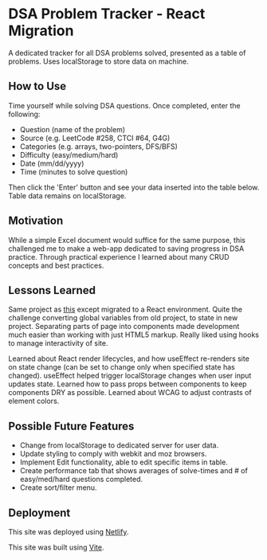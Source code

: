 # DSA Problem Tracker - React Migration

A dedicated tracker for all DSA problems solved, presented as a table of problems. Uses localStorage to store data on machine.

## How to Use

Time yourself while solving DSA questions. Once completed, enter the following:

- Question (name of the problem)
- Source (e.g. LeetCode #258, CTCI #64, G4G)
- Categories (e.g. arrays, two-pointers, DFS/BFS)
- Difficulty (easy/medium/hard)
- Date (mm/dd/yyyy)
- Time (minutes to solve question)

Then click the 'Enter' button and see your data inserted into the table below. Table data remains on localStorage.

## Motivation

While a simple Excel document would suffice for the same purpose, this challenged me to make a web-app dedicated to saving progress in DSA practice. Through practical experience I learned about many CRUD concepts and best practices.

## Lessons Learned

Same project as [this](https://github.com/KhaledAjaj2026/DSA-problem-tracker) except migrated to a React environment. Quite the challenge converting global variables from old project, to state in new project. Separating parts of page into components made development much easier than working with just HTML5 markup. Really liked using hooks to manage interactivity of site.

Learned about React render lifecycles, and how useEffect re-renders site on state change (can be set to change only when specified state has changed). useEffect helped trigger localStorage changes when user input updates state. Learned how to pass props between components to keep components DRY as possible. Learned about WCAG to adjust contrasts of element colors.

## Possible Future Features

- Change from localStorage to dedicated server for user data.
- Update styling to comply with webkit and moz browsers.
- Implement Edit functionality, able to edit specific items in table.
- Create performance tab that shows averages of solve-times and # of easy/med/hard questions completed.
- Create sort/filter menu.

## Deployment

This site was deployed using [Netlify](https://www.netlify.com/).

This site was built using [Vite](https://vitejs.dev/).
